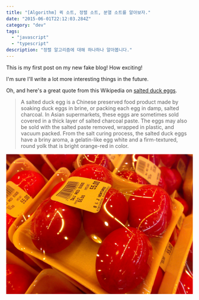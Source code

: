 ```yaml
---
title: "[Algorithm] 퀵 소트, 정렬 소트, 분열 소트를 알아보자."
date: "2015-06-01T22:12:03.284Z"
category: "dev"
tags:
  - "javascript"
  - "typescript"
description: "정렬 알고리즘에 대해 하나하나 알아봅니다."
---
```


This is my first post on my new fake blog! How exciting!

I'm sure I'll write a lot more interesting things in the future.

Oh, and here's a great quote from this Wikipedia on
[salted duck eggs](http://en.wikipedia.org/wiki/Salted_duck_egg).

> A salted duck egg is a Chinese preserved food product made by soaking duck
> eggs in brine, or packing each egg in damp, salted charcoal. In Asian
> supermarkets, these eggs are sometimes sold covered in a thick layer of salted
> charcoal paste. The eggs may also be sold with the salted paste removed,
> wrapped in plastic, and vacuum packed. From the salt curing process, the
> salted duck eggs have a briny aroma, a gelatin-like egg white and a
> firm-textured, round yolk that is bright orange-red in color.

![Chinese Salty Egg](./salty_egg.jpg)
